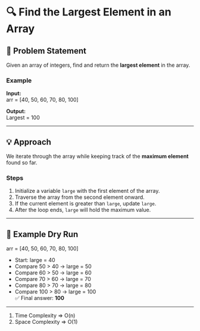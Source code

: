 # 🔍 Find the Largest Element in an Array

## 📘 Problem Statement
Given an array of integers, find and return the **largest element** in the array.

### Example
**Input:**  
arr = [40, 50, 60, 70, 80, 100]  

**Output:**  
Largest = 100

---

## 💡 Approach
We iterate through the array while keeping track of the **maximum element** found so far.

### Steps
1. Initialize a variable `large` with the first element of the array.  
2. Traverse the array from the second element onward.  
3. If the current element is greater than `large`, update `large`.  
4. After the loop ends, `large` will hold the maximum value.

---

## 🧠 Example Dry Run
arr = [40, 50, 60, 70, 80, 100]  
- Start: large = 40  
- Compare 50 > 40 → large = 50  
- Compare 60 > 50 → large = 60  
- Compare 70 > 60 → large = 70  
- Compare 80 > 70 → large = 80  
- Compare 100 > 80 → large = 100  
✅ Final answer: **100**

---

1. Time Complexity => O(n)
2. Space Complexity => O(1)
